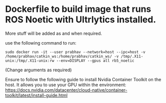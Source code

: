 # Dockerfile to build image that runs ROS Noetic with Ultrlytics installed.

More stuff will be added as and when required.

use the following command to run: 
```
sudo docker run -it --user prabhav --network=host --ipc=host -v /home/prabhav/catkin_ws:/home/prabhav/catkin_ws/ -v /tmp/.X11-unix:/tmp/.X11-unix:rw --env=DISPLAY --gpus all rb5_noetic
```

(Change arguments as required)

Ensure to follow the following guide to install Nvidia Container Toolkit on the host. It allows you to use your GPU within the environment:
https://docs.nvidia.com/datacenter/cloud-native/container-toolkit/latest/install-guide.html